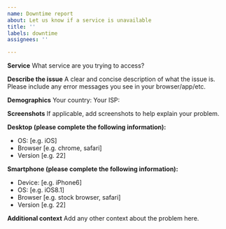 ```yaml
---
name: Downtime report
about: Let us know if a service is unavailable
title: ''
labels: downtime
assignees: ''

---
```


**Service**
What service are you trying to access?

**Describe the issue**
A clear and concise description of what the issue is. Please include any error messages you see in your browser/app/etc.

**Demographics**
Your country: 
Your ISP: 

**Screenshots**
If applicable, add screenshots to help explain your problem.

**Desktop (please complete the following information):**
 - OS: [e.g. iOS]
 - Browser [e.g. chrome, safari]
 - Version [e.g. 22]

**Smartphone (please complete the following information):**
 - Device: [e.g. iPhone6]
 - OS: [e.g. iOS8.1]
 - Browser [e.g. stock browser, safari]
 - Version [e.g. 22]

**Additional context**
Add any other context about the problem here.
